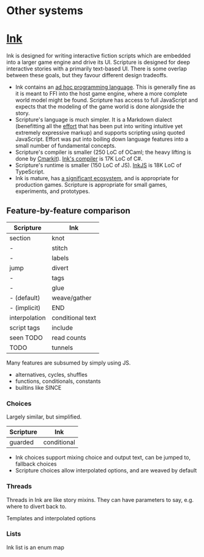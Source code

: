 # Other systems

<!-- Interactive fiction languages.

- Both have a compiler that translates the source language into data which is interpreted at runtime.
- Both have a similar conceptual model, of labelled sections which are primarily connected using GOTOs. -->

# [Ink](https://github.com/inkle/ink)

Ink is designed for writing interactive fiction scripts which are embedded into a larger game engine and drive its UI.
Scripture is designed for deep interactive stories with a primarily text-based UI.
There is some overlap between these goals, but they favour different design tradeoffs.

- Ink contains an [ad hoc programming language](https://github.com/inkle/ink/blob/master/Documentation/WritingWithInk.md#part-5-advanced-state-tracking). This is generally fine as it is meant to FFI into the host game engine, where a more complete world model might be found. Scripture has access to full JavaScript and expects that the modeling of the game world is done alongside the story.
- Scripture's language is much simpler. It is a Markdown dialect (benefitting all the [effort](https://spec.commonmark.org/current/) that has been put into writing intuitive yet extremely expressive markup) and supports scripting using quoted JavaScript. Effort was put into boiling down language features into a small number of fundamental concepts.
- Scripture's compiler is smaller (250 LoC of OCaml; the heavy lifting is done by [Cmarkit](https://erratique.ch/software/cmarkit)). [Ink's compiler](https://github.com/inkle/ink) is 17K LoC of C#.
- Scripture's runtime is smaller (150 LoC of JS). [InkJS](https://github.com/y-lohse/inkjs) is 18K LoC of TypeScript.
- Ink is mature, has [a significant ecosystem](https://github.com/inkle/ink-library), and is appropriate for production games. Scripture is appropriate for small games, experiments, and prototypes.

## Feature-by-feature comparison

| Scripture     | Ink              |
| ------------- | ---------------- |
| section       | knot             |
| -             | stitch           |
| -             | labels           |
| jump          | divert           |
| -             | tags             |
| -             | glue             |
| - (default)   | weave/gather     |
| - (implicit)  | END              |
| interpolation | conditional text |
| script tags   | include          |
| seen TODO     | read counts      |
| TODO          | tunnels          |

Many features are subsumed by simply using JS.

- alternatives, cycles, shuffles
- functions, conditionals, constants
- builtins like SINCE

### Choices

Largely similar, but simplified.

| Scripture | Ink         |
| --------- | ----------- |
| guarded   | conditional |

- Ink choices support mixing choice and output text, can be jumped to, fallback choices
- Scripture choices allow interpolated options, and are weaved by default

### Threads

Threads in Ink are like story mixins. They can have parameters to say, e.g. where to divert back to.

Templates and interpolated options

### Lists

Ink list is an enum map

<!--
# [YarnSpinner](https://github.com/YarnSpinnerTool)
https://www.gamedeveloper.com/programming/deep-dive-yarn-spinner
-->
